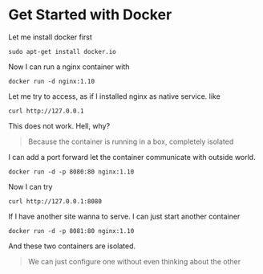 # Get Started with Docker

Let me install docker first

	sudo apt-get install docker.io 
	
Now I can run a nginx container with

	docker run -d nginx:1.10
	
Let me try to access, as if I installed nginx as native service. like 

	curl http://127.0.0.1

This does not work. Hell, why?

> Because the container is running in a box, completely isolated

I can add a port forward let the container communicate with outside world.

	docker run -d -p 8080:80 nginx:1.10

Now I can try 

	curl http://127.0.0.1:8080
	
If I have another site wanna to serve. I can just start another container

	docker run -d -p 8081:80 nginx:1.10	

And these two containers are isolated. 

> We can just configure one without even thinking about the other